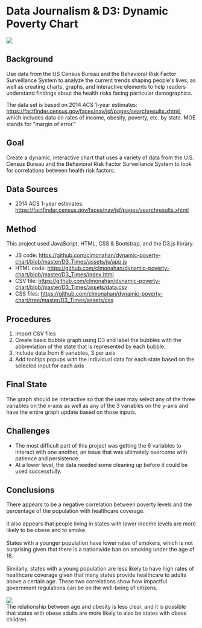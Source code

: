 # Data Journalism & D3: Dynamic Poverty Chart

![](https://github.com/clmonahan/dynamic-poverty-chart/blob/master/newsreel.gif)

## Background
Use data from the US Census Bureau and the Behavioral Risk Factor Surveillance System to analyze the current trends shaping people's lives, as well as creating charts, graphs, and interactive elements to help readers understand findings about the health risks facing particular demographics. 

The data set is based on 2014 ACS 1-year estimates: https://factfinder.census.gov/faces/nav/jsf/pages/searchresults.xhtml, which includes data on rates of income, obesity, poverty, etc. by state. MOE stands for "margin of error."

## Goal
Create a dynamic, interactive chart that uses a variety of data from the U.S. Census Bureau and the Behavioral Risk Factor Surveillance System to look for correlations between health risk factors.

## Data Sources
* 2014 ACS 1-year estimates: https://factfinder.census.gov/faces/nav/jsf/pages/searchresults.xhtml

## Method
This project used JavaScript, HTML, CSS & Bootstrap, and the D3.js library. 
* JS code: https://github.com/clmonahan/dynamic-poverty-chart/blob/master/D3_Times/assets/js/app.js
* HTML code: https://github.com/clmonahan/dynamic-poverty-chart/blob/master/D3_Times/index.html
* CSV file: https://github.com/clmonahan/dynamic-poverty-chart/blob/master/D3_Times/assets/data.csv
* CSS files: https://github.com/clmonahan/dynamic-poverty-chart/tree/master/D3_Times/assets/css

## Procedures
1. Import CSV files
2. Create basic bubble graph using D3 and label the bubbles with the abbreviation of the state that is represented by each bubble. 
3. Include data from 6 variables, 3 per axis
4. Add tooltips popups with the individual data for each state based on the selected input for each axis

## Final State
The graph should be interactive so that the user may select any of the three variables on the x-axis as well as any of the 3 variables on the y-axis and have the entire graph update based on those inputs.

## Challenges
* The most difficult part of this project was getting the 6 variables to interact with one another, an issue that was ultimately overcome with patience and persistence. 
* At a lower level, the data needed some cleaning up before it could be used successfully.

## Conclusions
There appears to be a negative correlation between poverty levels and the percentage of the population with healthcare coverage. 
<br><br>It also appears that people living in states with lower income levels are more likely to be obese and to smoke. 
<br><br>
States with a younger population have lower rates of smokers, which is not surprising given that there is a nationwide ban on smoking under the age of 18. 
<br><br>Similarly, states with a young population are less likely to have high rates of healthcare coverage given that many states provide healthcare to adults above a certain age.
These two correlations show how impactful government regulations can be on the well-being of citizens.
<br><br>
![](https://github.com/clmonahan/dynamic-poverty-chart/blob/master/D3_Times/obesity-v-age.png)<br>
The relationship between age and obesity is less clear, and it is possible that states with obese adults are more likely to also be states with obese children. 
